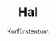 ---
layout: place
title: Hal
category: places
subtitle: Kurfürstentum
hasinit:
  - Blühender Fjord
placetype: state
capital: Frelia
---